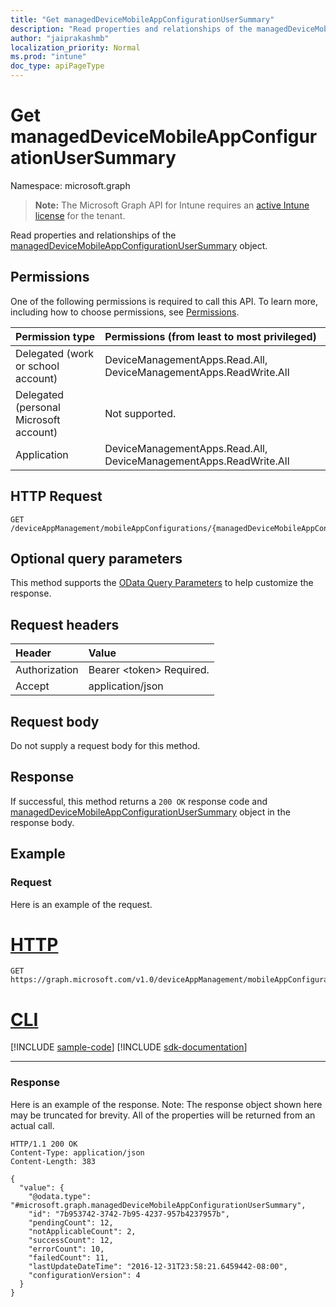 ```yaml
---
title: "Get managedDeviceMobileAppConfigurationUserSummary"
description: "Read properties and relationships of the managedDeviceMobileAppConfigurationUserSummary object."
author: "jaiprakashmb"
localization_priority: Normal
ms.prod: "intune"
doc_type: apiPageType
---
```


# Get managedDeviceMobileAppConfigurationUserSummary

Namespace: microsoft.graph

> **Note:** The Microsoft Graph API for Intune requires an [active Intune license](https://go.microsoft.com/fwlink/?linkid=839381) for the tenant.

Read properties and relationships of the [managedDeviceMobileAppConfigurationUserSummary](../resources/intune-apps-manageddevicemobileappconfigurationusersummary.md) object.

## Permissions
One of the following permissions is required to call this API. To learn more, including how to choose permissions, see [Permissions](/graph/permissions-reference).

|Permission type|Permissions (from least to most privileged)|
|:---|:---|
|Delegated (work or school account)|DeviceManagementApps.Read.All, DeviceManagementApps.ReadWrite.All|
|Delegated (personal Microsoft account)|Not supported.|
|Application|DeviceManagementApps.Read.All, DeviceManagementApps.ReadWrite.All|

## HTTP Request
<!-- {
  "blockType": "ignored"
}
-->
``` http
GET /deviceAppManagement/mobileAppConfigurations/{managedDeviceMobileAppConfigurationId}/userStatusSummary
```

## Optional query parameters
This method supports the [OData Query Parameters](/graph/query-parameters) to help customize the response.

## Request headers
|Header|Value|
|:---|:---|
|Authorization|Bearer &lt;token&gt; Required.|
|Accept|application/json|

## Request body
Do not supply a request body for this method.

## Response
If successful, this method returns a `200 OK` response code and [managedDeviceMobileAppConfigurationUserSummary](../resources/intune-apps-manageddevicemobileappconfigurationusersummary.md) object in the response body.

## Example

### Request
Here is an example of the request.

# [HTTP](#tab/http)
<!-- { "blockType": "request" , "name" : "intune_apps_manageddevicemobileappconfigurationusersummary_get_get_manageddevicemobileappconfigurationusersummary" }-->
``` http
GET https://graph.microsoft.com/v1.0/deviceAppManagement/mobileAppConfigurations/{managedDeviceMobileAppConfigurationId}/userStatusSummary
```

# [CLI](#tab/cli)
[!INCLUDE [sample-code](../includes/snippets/cli/intune-apps-manageddevicemobileappconfigurationusersummary-get-get-manageddevicemobileappconfigurationusersummary-cli-snippets.md)]
[!INCLUDE [sdk-documentation](../includes/snippets/snippets-sdk-documentation-link.md)]

---

### Response
Here is an example of the response. Note: The response object shown here may be truncated for brevity. All of the properties will be returned from an actual call.

<!-- { "blockType": "response" , "@odata.type" : "microsoft.graph.managedDeviceMobileAppConfigurationUserStatus" }-->
``` http
HTTP/1.1 200 OK
Content-Type: application/json
Content-Length: 383

{
  "value": {
    "@odata.type": "#microsoft.graph.managedDeviceMobileAppConfigurationUserSummary",
    "id": "7b953742-3742-7b95-4237-957b4237957b",
    "pendingCount": 12,
    "notApplicableCount": 2,
    "successCount": 12,
    "errorCount": 10,
    "failedCount": 11,
    "lastUpdateDateTime": "2016-12-31T23:58:21.6459442-08:00",
    "configurationVersion": 4
  }
}
```
